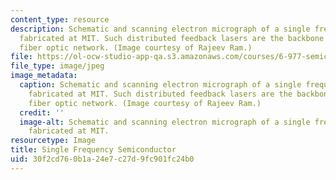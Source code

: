 ```yaml
---
content_type: resource
description: Schematic and scanning electron micrograph of a single frequency semiconductor
  fabricated at MIT. Such distributed feedback lasers are the backbone of today's
  fiber optic network. (Image courtesy of Rajeev Ram.)
file: https://ol-ocw-studio-app-qa.s3.amazonaws.com/courses/6-977-semiconductor-optoelectronics-theory-and-design-fall-2002/30f2cd760b1a24e7c27d9fc901fc24b0_6-977f02.jpg
file_type: image/jpeg
image_metadata:
  caption: Schematic and scanning electron micrograph of a single frequency semiconductor
    fabricated at MIT. Such distributed feedback lasers are the backbone of today's
    fiber optic network. (Image courtesy of Rajeev Ram.)
  credit: ''
  image-alt: Schematic and scanning electron micrograph of a single frequency semiconductor
    fabricated at MIT.
resourcetype: Image
title: Single Frequency Semiconductor
uid: 30f2cd76-0b1a-24e7-c27d-9fc901fc24b0
---
```

